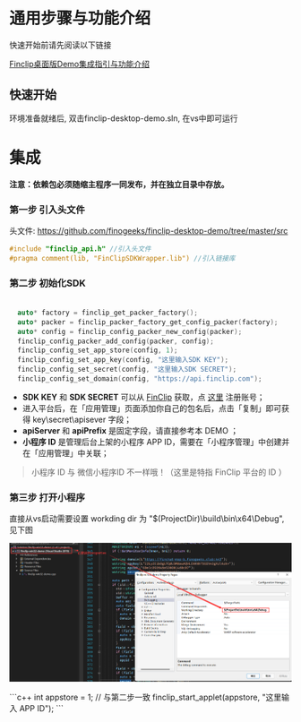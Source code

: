 # 通用步骤与功能介绍

快速开始前请先阅读以下链接

[Finclip桌面版Demo集成指引与功能介绍](https://github.com/finogeeks/finclip-desktop-demo/tree/master/examples)

## 快速开始

环境准备就绪后, 双击finclip-desktop-demo.sln, 在vs中即可运行

# 集成

**注意：依赖包必须随缩主程序一同发布，并在独立目录中存放。**
### 第一步 引入头文件

头文件: https://github.com/finogeeks/finclip-desktop-demo/tree/master/src

```c++
#include "finclip_api.h" //引入头文件
#pragma comment(lib, "FinClipSDKWrapper.lib") //引入链接库
```

### 第二步 初始化SDK

```c++

  auto* factory = finclip_get_packer_factory();
  auto* packer = finclip_packer_factory_get_config_packer(factory);
  auto* config = finclip_config_packer_new_config(packer);
  finclip_config_packer_add_config(packer, config);
  finclip_config_set_app_store(config, 1);
  finclip_config_set_app_key(config, "这里输入SDK KEY");
  finclip_config_set_secret(config, "这里输入SDK SECRET");
  finclip_config_set_domain(config, "https://api.finclip.com");
```

- **SDK KEY** 和 **SDK SECRET** 可以从 [FinClip](https://finclip.com/#/home)  获取，点 [这里](https://finclip.com/#/register) 注册账号；
- 进入平台后，在「应用管理」页面添加你自己的包名后，点击「复制」即可获得  key\secret\apisever 字段；
- **apiServer** 和 **apiPrefix** 是固定字段，请直接参考本 DEMO ；
- **小程序 ID** 是管理后台上架的小程序 APP ID，需要在「小程序管理」中创建并在「应用管理」中关联；
> 小程序 ID 与 微信小程序ID 不一样哦！（这里是特指 FinClip 平台的 ID ）


### 第三步 打开小程序
直接从vs启动需要设置 workding dir 为 "$(ProjectDir)\build\bin\x64\Debug", 见下图
<p align="center">
    <a href="#">
    <img width="auto" src="./config.png">
    </a>
</p>
```c++
  int appstore = 1; // 与第二步一致
  finclip_start_applet(appstore, "这里输入 APP ID");
```